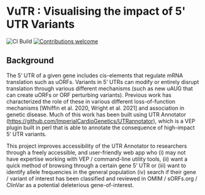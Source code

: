 
# VuTR : Visualising the impact of 5' UTR Variants 


![CI Build](https://github.com/Computational-Rare-Disease-Genomics-WHG/VuTR/actions/workflows/test.yaml/badge.svg)
[![Contributions welcome](https://img.shields.io/badge/contributions-welcome-brightgreen.svg?style=flat)](https://github.com/Computational-Rare-Disease-Genomics-WHG/VuTR/issues)


## Background 
The 5’ UTR of a given gene includes cis-elements that regulate mRNA translation such as uORFs. Variants in 5’ UTRs can modify or entirely disrupt translation through various different mechanisms (such as new uAUG that can create uORFs or ORF perturbing variants). Previous work has characterized the role of these in various different loss-of-function mechanisms [Whiffin et al. 2020, Wright et al. 2021] and association in genetic disease. Much of this work has been built using UTR Annotator (https://github.com/ImperialCardioGenetics/UTRannotator), which is a VEP plugin built in perl that is able to annotate the consequence of high-impact 5’ UTR variants. 

This project improves accessibility of the UTR Annotator to researchers through a freely accessible, and user-friendly web app who (i) may not have expertise working with VEP / command-line utility tools, (ii) want a quick method of browsing through a certain gene 5’ UTR or (iii) want to identify allele frequencies in the general population (iv) search if their gene / variant of interest has been classified and reviewed in OMIM / sORFs.org / ClinVar as a potential deleterious gene-of-interest. 

